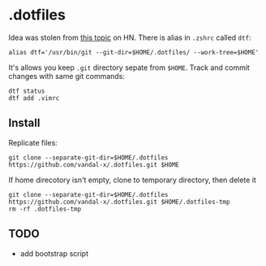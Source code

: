 # .dotfiles

Idea was stolen from [this topic][1] on HN.
There is alias in `.zshrc` called `dtf`:
```
alias dtf='/usr/bin/git --git-dir=$HOME/.dotfiles/ --work-tree=$HOME'
```

It's allows you keep `.git` directory sepate from `$HOME`. Track and commit changes with same git commands:
```
dtf status
dtf add .vimrc
```

## Install
Replicate files:
```
git clone --separate-git-dir=$HOME/.dotfiles https://github.com/vandal-x/.dotfiles.git $HOME
```

If home direcotory isn't empty, clone to temporary directory, then delete it
```
git clone --separate-git-dir=$HOME/.dotfiles https://github.com/vandal-x/.dotfiles.git $HOME/.dotfiles-tmp
rm -rf .dotfiles-tmp
```

## TODO

- add bootstrap script

[1]: https://news.ycombinator.com/item?id=11070797
